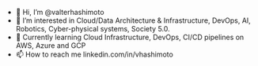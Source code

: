 - 👋 Hi, I’m @valterhashimoto
- 👀 I’m interested in Cloud/Data Architecture & Infrastructure, DevOps, AI, Robotics, Cyber-physical systems, Society 5.0.
- 🌱 Currently learning Cloud Infrastructure, DevOps, CI/CD pipelines on AWS, Azure and GCP 
- 📫 How to reach me linkedin.com/in/vhashimoto
